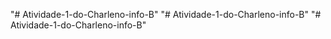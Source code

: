 "# Atividade-1-do-Charleno-info-B" 
"# Atividade-1-do-Charleno-info-B" 
"# Atividade-1-do-Charleno-info-B" 
